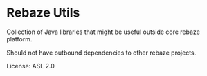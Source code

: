 # Rebaze Utils

Collection of Java libraries that might be useful outside core rebaze platform.

Should not have outbound dependencies to other rebaze projects.

License: ASL 2.0
